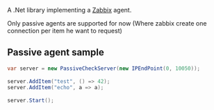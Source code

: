 A .Net library implementing a [Zabbix](http://www.zabbix.com/) agent.

Only passive agents are supported for now (Where zabbix create one connection
per item he want to request)

Passive agent sample
--------------------

```csharp
var server = new PassiveCheckServer(new IPEndPoint(0, 10050));
	
server.AddItem("test", () => 42);
server.AddItem("echo", a => a);
	
server.Start();
```